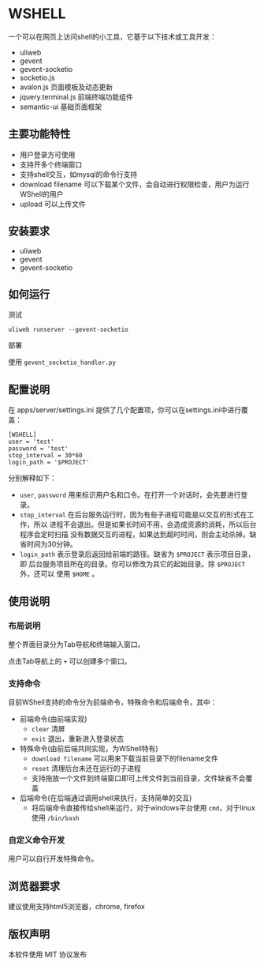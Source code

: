 WSHELL
=========

一个可以在网页上访问shell的小工具，它基于以下技术或工具开发：

* uliweb
* gevent
* gevent-socketio
* socketio.js
* avalon.js 页面模板及动态更新
* jquery.terminal.js 前端终端功能组件
* semantic-ui 基础页面框架

## 主要功能特性

* 用户登录方可使用
* 支持开多个终端窗口
* 支持shell交互，如mysql的命令行支持
* download filename 可以下载某个文件，会自动进行权限检查，用户为运行WShell的用户
* upload 可以上传文件

## 安装要求

* uliweb
* gevent
* gevent-socketio

## 如何运行

测试

```
uliweb runserver --gevent-socketio
```

部署

使用 `gevent_socketio_handler.py`

## 配置说明

在 apps/server/settings.ini 提供了几个配置项，你可以在settings.ini中进行覆盖：

```
[WSHELL]
user = 'test'
password = 'test'
stop_interval = 30*60
login_path = '$PROJECT'
```

分别解释如下：

* `user`, `password` 用来标识用户名和口令。在打开一个对话时，会先要进行登录。
* `stop_interval` 在后台服务运行时，因为有些子进程可能是以交互的形式在工作，所以
  进程不会退出。但是如果长时间不用，会造成资源的消耗，所以后台程序会定时扫描
  没有数据交互的进程，如果达到超时时间，则会主动杀掉。缺省时间为30分钟。
* `login_path` 表示登录后返回给前端的路径。缺省为 `$PROJECT` 表示项目目录，即
  后台服务项目所在的目录。你可以修改为其它的起始目录。除 `$PROJECT` 外，还可以
  使用 `$HOME` 。

## 使用说明

### 布局说明

整个界面目录分为Tab导航和终端输入窗口。

点击Tab导航上的 `+` 可以创建多个窗口。

### 支持命令

目前WShell支持的命令分为前端命令，特殊命令和后端命令，其中：

* 前端命令(由前端实现)
    * `clear` 清屏
    * `exit` 退出，重新进入登录状态
* 特殊命令(由前后端共同实现，为WShell特有)
    * `download filename` 可以用来下载当前目录下的filename文件
    * `reset` 清理后台未还在运行的子进程
    * 支持拖放一个文件到终端窗口即可上传文件到当前目录，文件缺省不会覆盖
* 后端命令(在后端通过调用shell来执行，支持简单的交互)
    * 将后端命令直接传给shell来运行，对于windows平台使用 `cmd`，对于linux使用 `/bin/bash`

### 自定义命令开发

用户可以自行开发特殊命令。

## 浏览器要求

建议使用支持html5浏览器，chrome, firefox

## 版权声明

本软件使用 MIT 协议发布